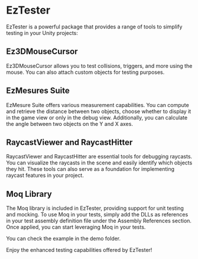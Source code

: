 # EzTester

EzTester is a powerful package that provides a range of tools to simplify testing in your Unity projects:

## Ez3DMouseCursor
Ez3DMouseCursor allows you to test collisions, triggers, and more using the mouse. You can also attach custom objects for testing purposes.

## EzMesures Suite
EzMesure Suite offers various measurement capabilities. You can compute and retrieve the distance between two objects, choose whether to display it in the game view or only in the debug view. Additionally, you can calculate the angle between two objects on the Y and X axes.

## RaycastViewer and RaycastHitter
RaycastViewer and RaycastHitter are essential tools for debugging raycasts. You can visualize the raycasts in the scene and easily identify which objects they hit. These tools can also serve as a foundation for implementing raycast features in your project.

## Moq Library
The Moq library is included in EzTester, providing support for unit testing and mocking. To use Moq in your tests, simply add the DLLs as references in your test assembly definition file under the Assembly References section. Once applied, you can start leveraging Moq in your tests.

You can check the example in the demo folder.

Enjoy the enhanced testing capabilities offered by EzTester!
